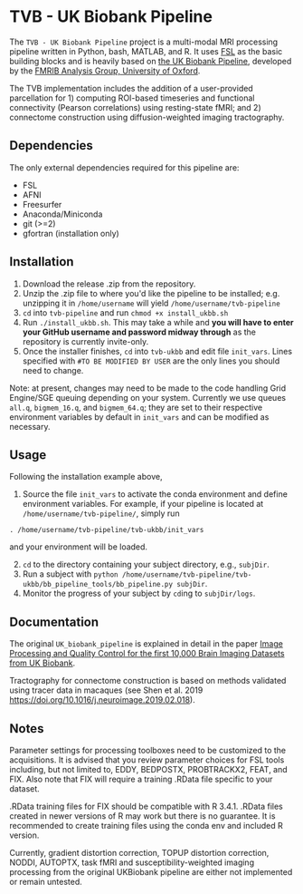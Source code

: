 TVB - UK Biobank Pipeline
===================

The `TVB - UK Biobank Pipeline` project is a multi-modal MRI processing pipeline written in Python, bash, MATLAB, and R. It uses [FSL](http://fsl.fmrib.ox.ac.uk/fsl/fslwiki/) as the basic building blocks and is heavily based on [the UK Biobank Pipeline](https://git.fmrib.ox.ac.uk/falmagro/UK_biobank_pipeline_v_1), developed by the [FMRIB Analysis Group, University of Oxford](https://www.win.ox.ac.uk/research/analysis-research).

The TVB implementation includes the addition of a user-provided parcellation for 1) computing ROI-based timeseries and functional connectivity (Pearson correlations) using resting-state fMRI; and 2) connectome construction using diffusion-weighted imaging tractography.



Dependencies
------------

The only external dependencies required for this pipeline are:
* FSL
* AFNI
* Freesurfer
* Anaconda/Miniconda
* git (>=2)
* gfortran (installation only)


Installation
------------

1) Download the release .zip from the repository.
2) Unzip the .zip file to where you'd like the pipeline to be installed; e.g. unzipping it in `/home/username` will yield `/home/username/tvb-pipeline`
3) `cd` into `tvb-pipeline` and run `chmod +x install_ukbb.sh`
4) Run `./install_ukbb.sh`. This may take a while and **you will have to enter your GitHub username and password midway through** as the repository is currently invite-only.
5) Once the installer finishes, `cd` into `tvb-ukbb` and edit file `init_vars`. Lines specified with `#TO BE MODIFIED BY USER` are the only lines you should need to change.

Note: at present, changes may need to be made to the code handling Grid Engine/SGE queuing depending on your system. Currently we use queues `all.q`, `bigmem_16.q`, and `bigmem_64.q`; they are set to their respective environment variables by default in `init_vars` and can be modified as necessary.

Usage
-----

Following the installation example above,

1) Source the file `init_vars` to activate the conda environment and define environment variables. For example, if your pipeline is located at `/home/username/tvb-pipeline/`, simply run

`. /home/username/tvb-pipeline/tvb-ukbb/init_vars`

and your environment will be loaded.

2) `cd` to the directory containing your subject directory, e.g., `subjDir`.
3) Run a subject with `python /home/username/tvb-pipeline/tvb-ukbb/bb_pipeline_tools/bb_pipeline.py subjDir`.
4) Monitor the progress of your subject by `cd`ing to `subjDir/logs`.


Documentation
-------------

The original `UK_biobank_pipeline` is explained in detail in the paper [Image Processing and Quality Control for the first 10,000 Brain Imaging Datasets from UK Biobank](http://www.biorxiv.org/content/early/2017/04/24/130385).

Tractography for connectome construction is based on methods validated using tracer data in macaques (see Shen et al. 2019 https://doi.org/10.1016/j.neuroimage.2019.02.018).


Notes
-----

Parameter settings for processing toolboxes need to be customized to the acquisitions. It is advised that you review parameter choices for FSL tools including, but not limited to, EDDY, BEDPOSTX, PROBTRACKX2, FEAT, and FIX. Also note that FIX will require a training .RData file specific to your dataset.

.RData training files for FIX should be compatible with R 3.4.1. .RData files created in newer versions of R may work but there is no guarantee. It is recommended to create training files using the conda env and included R version.

Currently, gradient distortion correction, TOPUP distortion correction, NODDI,  AUTOPTX, task fMRI and susceptibility-weighted imaging processing from the original UKBiobank pipeline are either not implemented or remain untested.
